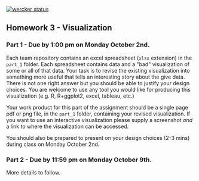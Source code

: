 [![wercker status](https://app.wercker.com/status/0ca100b06b30e4611a7f7345fd472195/s/master "wercker status")](https://app.wercker.com/project/byKey/0ca100b06b30e4611a7f7345fd472195)

## Homework 3 - Visualization

### Part 1 - Due by 1:00 pm on Monday October 2nd.

Each team repository contains an excel spreadsheet (`xlsx` extension) in the `part_1` folder. Each spreadsheet contains data and a "bad" visualization of some or all of that data. Your task is to revise the existing visualization into something more useful that tells an interesting story about the give data. There is not one right answer but you should be able to justify your design choices. You are welcome to use any tool you would like for producing this visualization (e.g. R, R+ggplot2, excel, tableau, etc.)

Your work product for this part of the assignment should be a single page pdf or png file, in the `part_1` folder, containing your revised visualization. If you want to use an interactive visualization please supply a screenshot *and* a link to where the visualization can be accessed.

You should also be prepared to present on your design choices (2-3 mins) during class on Monday October 2nd.


### Part 2 - Due by 11:59 pm on Monday October 9th.

More details to follow.